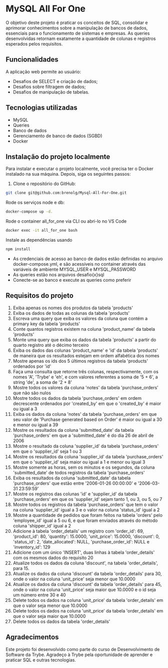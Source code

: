 # MySQL All For One

O objetivo deste projeto é praticar os conceitos de SQL, consolidar e aprimorar conhecimentos sobre a manipulação de bancos de dados, essenciais para o funcionamento de sistemas e empresas. As queries desenvolvidas retornam exatamente a quantidade de colunas e registros esperados pelos requisitos. 

## Funcionalidades

A aplicação web permite ao usuário:

- Desafios de SELECT e criação de dados;
- Desafios sobre filtragem de dados;
- Desafios de manipulação de tabelas.

## Tecnologias utilizadas

- MySQL
- Queries
- Banco de dados
- Gerenciamento de banco de dados (SGBD)
- Docker

## Instalação do projeto localmente

Para instalar e executar o projeto localmente, você precisa ter o Docker instalado na sua máquina. Depois, siga os seguintes passos:

1. Clone o repositório do GitHub:

```bash
git clone git@github.com:brenolg/Mysql-All-For-One.git
```
Rode os serviços node e db:
```bash
docker-compose up -d.
```
Rode o container all_for_one via CLI ou abri-lo no VS Code
```bash
docker exec -it all_for_one bash
```
Instale as dependências usando
```bash
npm install
```
- As credenciais de acesso ao banco de dados estão definidas no arquivo docker-compose.yml, e são acessíveis no container através das variáveis de ambiente MYSQL_USER e MYSQL_PASSWORD
- As queries estão nos arquivos desafio{x}sql 
- Conecte-se ao banco e execute as queries como preferir

## Requisitos do projeto

1. Exiba apenas os nomes dos produtos da tabela 'products'
2. Exiba os dados de todas as colunas da tabela 'products'
3. Escreva uma query que exiba os valores da coluna que contém a primary key da tabela 'products'
4. Conte quantos registros existem na coluna 'product_name' da tabela 'products'
5. Monte uma query que exiba os dados da tabela 'products' a partir do quarto registro até o décimo terceiro
6. Exiba os dados das colunas 'product_name' e 'id' da tabela 'products' de maneira que os resultados estejam em ordem alfabética dos nomes
7. Mostre apenas os ids dos 5 últimos registros da tabela 'products' ordenados por 'id'
8. Faça uma consulta que retorne três colunas, respectivamente, com os nomes 'A', 'Trybe' e 'eh', e com valores referentes a soma de '5 + 6', a string 'de', a soma de '2 + 8'
9. Mostre todos os valores da coluna 'notes' da tabela 'purchase_orders' que não são nulos
10. Mostre todos os dados da tabela 'purchase_orders' em ordem decrescente ordenados por 'created_by' em que o 'created_by' é maior ou igual a 3
11. Exiba os dados da coluna 'notes' da tabela 'purchase_orders' em que seu valor de 'Purchase generated based on Order' é maior ou igual a 30 e menor ou igual a 39
12. Mostre os resultados da coluna 'submitted_date' da tabela 'purchase_orders' em que a 'submitted_date' é do dia 26 de abril de 2006
13. Mostre o resultado da coluna 'supplier_id' da tabela 'purchase_orders' em que o 'supplier_id' seja 1 ou 3
14. Mostre os resultados da coluna 'supplier_id' da tabela 'purchase_orders' em que o 'supplier_id' seja maior ou igual a 1 e menor ou igual 3
15. Mostre somente as horas, sem os minutos e os segundos, da coluna 'submitted_date' de todos registros da tabela 'purchase_orders'
16. Exiba os resultados da coluna 'submitted_date' da tabela 'purchase_orders' que estão entre '2006-01-26 00:00:00' e '2006-03-31 23:59:59'
17. Mostre os registros das colunas 'id' e 'supplier_id' da tabela 'purchase_orders' em que os 'supplier_id' sejam tanto 1, ou 3, ou 5, ou 7
18. Mostre todos os registros da tabela 'purchase_orders' que tem o valor na coluna 'supplier_id' igual a 3 e o valor na coluna 'status_id' igual a 2
19. Mostre a quantidade de pedidos que foram feitos na tabela 'orders' pelo 'employee_id' igual a 5 ou 6, e que foram enviados através do método coluna 'shipper_id' igual a 2
20. Adicione à tabela 'order_details' um registro com 'order_id': 69, 'product_id': 80, 'quantity': 15.0000, 'unit_price': 15.0000, 'discount': 0, 'status_id': 2, 'date_allocated': NULL, 'purchase_order_id': NULL e 'inventory_id': 129
21. Adicione com um único 'INSERT', duas linhas à tabela 'order_details' com os mesmos dados do requisito 20
22. Atualize todos os dados da coluna 'discount', na tabela 'order_details', para 15.
23. Atualize os dados da coluna 'discount' da tabela 'order_details' para 30, onde o valor na coluna 'unit_price' seja menor que 10.0000
24. Atualize os dados da coluna 'discount' da tabela 'order_details' para 45, onde o valor na coluna 'unit_price' seja maior que 10.0000 e o id seja um número entre 30 e 40
25. Delete todos os dados na coluna 'unit_price' da tabela 'order_details' em que o valor seja menor que 10.0000
26. Delete todos os dados na coluna 'unit_price' da tabela 'order_details' em que o valor seja maior que 10.0000
27. Delete todos os dados da tabela 'order_details'

## Agradecimentos
Este projeto foi desenvolvido como parte do curso de Desenvolvimento de Software da Trybe. Agradeço à Trybe pela oportunidade de aprender e praticar SQL e outras tecnologias.


